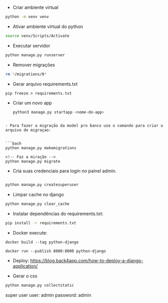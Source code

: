 
- Criar ambiente virtual

```bash
python -m venv venv
```

- Ativar ambiente virtual do python

```bash
source venv/Scripts/Activate
```
- Executar servidor
```bash
python manage.py runserver
```

- Remover migrações
```bash
rm */migrations/0*
```
- Gerar arquivo requirements.txt

```bashpython manage.py runserver
pip freeze > requirements.txt
```

- Criar um novo app
  ```bash
  python3 manage.py startapp <nome-do-app>
```

- Para fazer a migração da model pro banco use o comando para criar o arquivo de migraçao:


```bash
python manage.py makemigrations

<!-- Faz a miração -->
python manage.py migrate

```

- Cria suas credenciais para login no painel admin.

```bash

python manage.py createsuperuser
```

- Limpar cache no django

```bash
python manage.py clear_cache
```
- Instalar dependências do requirements.txt:

```bash
pip install -r requirements.txt
```

- Docker
execute:
```
docker build --tag python-django

docker run --publish 8000:8000 python-django
```
- Deploy:
https://blog.back4app.com/how-to-deploy-a-django-application/

- Gerar o css
```bash
python manage.py collectstatic
```

super user
user: admin
password: admin
